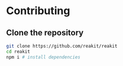 # Contributing

## Clone the repository

```bash
git clone https://github.com/reakit/reakit
cd reakit
npm i # install dependencies
```
